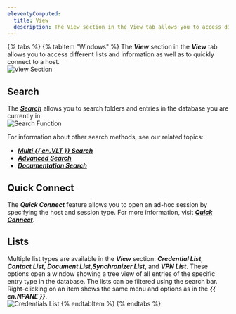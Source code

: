 ```yaml
---
eleventyComputed:
  title: View
  description: The View section in the View tab allows you to access different lists and information as well as to quickly connect to a host.  
---
```

{% tabs %}
{% tabItem "Windows" %}
The ***View*** section in the ***View*** tab allows you to access different lists and information as well as to quickly connect to a host.  
![View Section](https://webdevolutions.azureedge.net/docs/en/rdm/windows/RDMWin6203.png) 

## Search

The [***Search***](/rdm/windows/commands/view/view/search/) allows you to search folders and entries in the database you are currently in.  
![Search Function](https://webdevolutions.azureedge.net/docs/en/rdm/windows/RDMWin2207.png) 

For information about other search methods, see our related topics:  

* [***Multi {{ en.VLT }} Search***](/rdm/windows/commands/view/view/search/multi-vault/) 
* [***Advanced Search***](/rdm/windows/commands/view/panels/search/advanced/) 
* [***Documentation Search***](/rdm/windows/commands/view/view/search/documentation/)

## Quick Connect 

The ***Quick Connect*** feature allows you to open an ad-hoc session by specifying the host and session type. For more information, visit [***Quick Connect***](/rdm/windows/commands/view/view/quick-connect/). 

## Lists 

Multiple list types are available in the ***View*** section: ***Credential List***, ***Contact List***, ***Document List***,***Synchronizer List***, and ***VPN List***. These options open a window showing a tree view of all entries of the specific entry type in the database. The lists can be filtered using the search bar. Right-clicking on an item shows the same menu and options as in the ***{{ en.NPANE }}***.  
![Credentials List](https://webdevolutions.azureedge.net/docs/en/rdm/windows/RDMWin2016.png)
{% endtabItem %}
{% endtabs %}